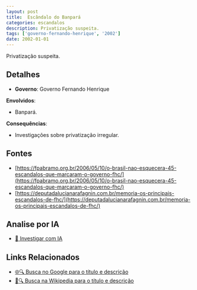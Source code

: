 ```yaml
---
layout: post
title:  Escândalo do Banpará
categories: escandalos
description: Privatização suspeita.
tags: ['governo-fernando-henrique', '2002']
date: 2002-01-01
---
```


Privatização suspeita.

## Detalhes
- **Governo**: Governo Fernando Henrique

**Envolvidos**:
- Banpará.


**Consequências**:
- Investigações sobre privatização irregular.


## Fontes
- [https://fpabramo.org.br/2006/05/10/o-brasil-nao-esquecera-45-escandalos-que-marcaram-o-governo-fhc/](https://fpabramo.org.br/2006/05/10/o-brasil-nao-esquecera-45-escandalos-que-marcaram-o-governo-fhc/)
- [https://deputadalucianarafagnin.com.br/memoria-os-principais-escandalos-de-fhc/](https://deputadalucianarafagnin.com.br/memoria-os-principais-escandalos-de-fhc/)


## Analise por IA
- [🤖 Investigar com IA](https://www.perplexity.ai/search?q=Esc%C3%A2ndalo%20do%20Banpar%C3%A1%20Privatiza%C3%A7%C3%A3o%20suspeita.%20Governo%20Fernando%20Henrique)

## Links Relacionados
- [🌐🔍 Busca no Google para o título e descrição](https://www.google.com/search?q=Esc%C3%A2ndalo%20do%20Banpar%C3%A1%20Privatiza%C3%A7%C3%A3o%20suspeita.%20Governo%20Fernando%20Henrique)
- [📖🔍 Busca na Wikipedia para o título e descrição](https://pt.wikipedia.org/w/index.php?search=Esc%C3%A2ndalo%20do%20Banpar%C3%A1%20Privatiza%C3%A7%C3%A3o%20suspeita.%20Governo%20Fernando%20Henrique)

